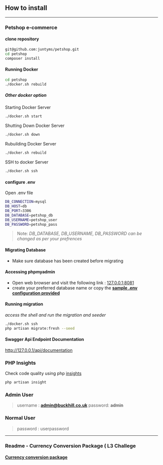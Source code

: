 ## How to install

---

### Petshop e-commerce
#### clone repository

```BASH
git@github.com:juntyms/petshop.git
cd petshop
composer install
```

#### Running Docker

```BASH
cd petshop
./docker.sh rebuild
```
##### Other docker option
Starting Docker Server
```BASH
./docker.sh start
```
Shutting Down Docker Server
```BASH
./docker.sh down
```
Rubuilding Docker Server
```BASH
./docker.sh rebuild
```
SSH to docker Server
```BASH
./docker.sh ssh
```


#### configure .env 
Open .env file
```BASH
DB_CONNECTION=mysql
DB_HOST=db
DB_PORT=3306
DB_DATABASE=petshop_db
DB_USERNAME=petshop_user
DB_PASSWORD=petshop_pass
```
> Note:
>_DB_DATABASE, DB_USERNAME, DB_PASSWORD can be changed as per your prefrences_

#### Migrating Database
- Make sure database has been created before migrating

#### Accessing phpmyadmin
- Open web browser and visit the following link : [127.0.0.1:8081](http://127.0.0.1:8081)
- create your preferred database name or copy the **[sample .env configuration provided](https://github.com/juntyms/petshop#configure-env)**

#### Running migration
_access the shell and run the migration and seeder_
```BASH
./docker.sh ssh
php artisan migrate:fresh --seed
```

#### Swagger Api Endpoint Documentation
http://127.0.0.1/api/documentation

### PHP Insights
Check code quality using php [insights](https://phpinsights.com/)
```BASH
php artisan insight
```

### Admin User
>username : **admin@buckhill.co.uk**
>password: **admin**

### Normal User
> password : userpassword 

---

### Readme - Currency Conversion Package ( L3 Challege
#### [Currency conversion package](/src/packages/juntyms/currencyexchange/readme.md) 
